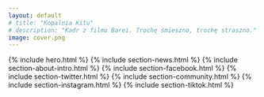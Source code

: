```yaml
---
layout: default
# title: "Kopalnia Kitu"
# description: "Kadr z filmu Barei. Trochę śmieszno, trochę straszno."
image: cover.png
---
```


{% include hero.html %}
{% include section-news.html %}
{% include section-about-intro.html %}
{% include section-facebook.html %}
{% include section-twitter.html %}
{% include section-community.html %}
{% include section-instagram.html %}
{% include section-tiktok.html %}
